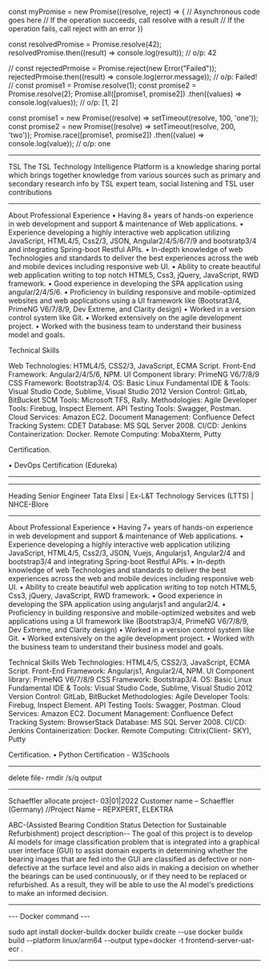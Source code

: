 const myPromise = new Promise((resolve, reject) => {
    // Asynchronous code goes here
    // If the operation succeeds, call resolve with a result
    // If the operation fails, call reject with an error
   })

   const resolvedPromise = Promise.resolve(42);
   resolvedPromise.then((result) => console.log(result)); // o/p: 42
   
   //
   const rejectedPrmoise = Promise.reject(new Error("Failed"));
   rejectedPrmoise.then((result) => console.log(error.message)); // o/p: Failed!
   // 
   const promise1 = Promise.resolve(1);
   const promise2 = Promise.resolve(2);
   Promise.all([promise1, promise2])
       .then((values) => console.log(values)); // o/p: [1, 2]

   const promise1 = new Promise((resolve) => setTimeout(resolve, 100, 'one'));
   const promise2 = new Promise((resolve) => setTimeout(resolve, 200, 'two'));
   Promise.race([promise1, promise2])
       .then((value) => console.log(value)); // o/p: one 

**************
TSL
The TSL Technology Intelligence Platform is a knowledge sharing portal which brings together knowledge from various sources such as primary and secondary research info by TSL expert team, social listening and TSL user contributions
**************
About
Professional Experience
• Having 8+ years of hands-on experience in web development and support & maintenance of Web applications.
• Experience developing a highly interactive web application utilizing JavaScript, HTML4/5, Css2/3, JSON, Angular2/4/5/6/7/9 and bootsratp3/4 and integrating Spring-boot Restful APIs.
• In-depth knowledge of web Technologies and standards to deliver the best experiences across the web and mobile devices including responsive web UI.
• Ability to create beautiful web application writing to top notch HTML5, Css3, jQuery, JavaScript, RWD framework.
• Good experience in developing the SPA application using angular/2/4/5/6.
• Proficiency in building responsive and mobile-optimized websites and web applications using a UI framework like (Bootsrat3/4, PrimeNG V6/7/8/9, Dev Extreme, and Clarity design)
• Worked in a version control system like Git.
• Worked extensively on the agile development project.
• Worked with the business team to understand their business model and goals.

Technical Skills

Web Technologies: HTML4/5, CSS2/3, JavaScript, ECMA Script.
Front-End Framework: Angular2/4/5/6, NPM.
UI Component library: PrimeNG V6/7/8/9
CSS Framework: Bootstrap3/4.
OS: Basic Linux Fundamental
IDE & Tools: Visual Studio Code, Sublime, Visual Studio 2012
Version Control: GitLab, BitBucket
SCM Tools: Microsoft TFS, Rally.
Methodologies: Agile
Developer Tools: Firebug, Inspect Element.
API Testing Tools: Swagger, Postman.
Cloud Services: Amazon EC2.
Document Management: Confluence
Defect Tracking System: CDET
Database: MS SQL Server 2008.
CI/CD: Jenkins
Containerization: Docker.
Remote Computing: MobaXterm, Putty


Certification.

• DevOps Certification (Edureka)
**************
****************************************************
Heading
Senior Engineer Tata Elxsi | Ex-L&T Technology Services (LTTS) | NHCE-Blore
****************************************************
About 
Professional Experience
• Having 7+ years of hands-on experience in web development and support & maintenance of Web applications.
• Experience developing a highly interactive web application utilizing JavaScript, HTML4/5, Css2/3, JSON, Vuejs, Angularjs1, Angular2/4 and bootstrap3/4 and integrating Spring-boot Restful APIs.
• In-depth knowledge of web Technologies and standards to deliver the best experiences across the web and mobile devices including responsive web UI.
• Ability to create beautiful web application writing to top notch HTML5, Css3, jQuery, JavaScript, RWD framework.
• Good experience in developing the SPA application using angularjs1 and angular2/4.
• Proficiency in building responsive and mobile-optimized websites and web applications using a UI framework like (Bootstrap3/4, PrimeNG V6/7/8/9, Dev Extreme, and Clarity design)
• Worked in a version control system like Git.
• Worked extensively on the agile development project.
• Worked with the business team to understand their business model and goals.

Technical Skills
Web Technologies: HTML4/5, CSS2/3, JavaScript, ECMA Script.
Front-End Framework: Angularjs1, Angular2/4, NPM.
UI Component library: PrimeNG V6/7/8/9
CSS Framework: Bootstrap3/4.
OS: Basic Linux Fundamental
IDE & Tools: Visual Studio Code, Sublime, Visual Studio 2012
Version Control: GitLab, BitBucket
Methodologies: Agile
Developer Tools: Firebug, Inspect Element.
API Testing Tools: Swagger, Postman.
Cloud Services: Amazon EC2.
Document Management: Confluence
Defect Tracking System: BrowserStack
Database: MS SQL Server 2008.
CI/CD: Jenkins
Containerization: Docker.
Remote Computing: Citrix(Client- SKY), Putty

Certification.
• Python Certification - W3Schools
****************************************************

delete file-
rmdir /s/q output
**************
Schaeffler allocate project- 03|01|2022
Customer name – Schaeffler (Germany)
//Project Name – REPXPERT, ELEKTRA

ABC-(Assisted Bearing Condition Status Detection for Sustainable Refurbishment) 
project description--
The goal of this project is to develop AI models for image classification problem that is integrated into a graphical user interface (GUI) to assist domain experts in determining whether the bearing images that are fed into the GUI are classified as defective or non-defective at the surface level and also aids in making a decision on whether the bearings can be used continuously, or if they need to be replaced or refurbished. As a result, they will be able to use the AI model's predictions to make an informed decision.
**************
--- Docker command ---

sudo apt install docker-buildx
docker buildx create --use
docker buildx build --platform linux/arm64 --output type=docker -t frontend-server-uat-ecr .

*******


